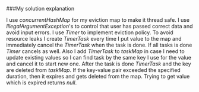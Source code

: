 ###My solution explanation

I use *concurrentHashMap* for my eviction map to make it thread safe.
I use *IllegalArgumentException*'s to control that user has passed correct 
data and avoid input errors. 
I use *Timer* to implement eviction policy.
To avoid resource leaks I create *TimerTask* every time I put value to the map
and immediately cancel the *TimerTask* when the task is done.
If all tasks is done *Timer* cancels as well.
Also I add *TimerTask* to *taskMap* in case I need to update existing 
values so I can find task by the same key I use for the value and cancel it to
start new one. After the task is done *TimerTask* and the key are deleted from 
*taskMap*. If the key-value pair exceeded the specified duration, 
then it expires and gets deleted from the map. Trying to get value which is expired
returns *null*.